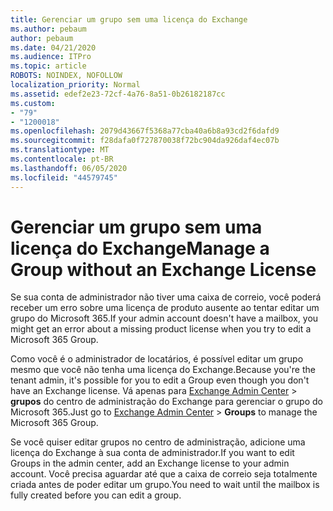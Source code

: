 ```yaml
---
title: Gerenciar um grupo sem uma licença do Exchange
ms.author: pebaum
author: pebaum
ms.date: 04/21/2020
ms.audience: ITPro
ms.topic: article
ROBOTS: NOINDEX, NOFOLLOW
localization_priority: Normal
ms.assetid: edef2e23-72cf-4a76-8a51-0b26182187cc
ms.custom:
- "79"
- "1200018"
ms.openlocfilehash: 2079d43667f5368a77cba40a6b8a93cd2f6dafd9
ms.sourcegitcommit: f28dafa0f727870038f72bc904da926daf4ec07b
ms.translationtype: MT
ms.contentlocale: pt-BR
ms.lasthandoff: 06/05/2020
ms.locfileid: "44579745"
---
```

# <a name="manage-a-group-without-an-exchange-license"></a><span data-ttu-id="e67ba-102">Gerenciar um grupo sem uma licença do Exchange</span><span class="sxs-lookup"><span data-stu-id="e67ba-102">Manage a Group without an Exchange License</span></span>

<span data-ttu-id="e67ba-103">Se sua conta de administrador não tiver uma caixa de correio, você poderá receber um erro sobre uma licença de produto ausente ao tentar editar um grupo do Microsoft 365.</span><span class="sxs-lookup"><span data-stu-id="e67ba-103">If your admin account doesn't have a mailbox, you might get an error about a missing product license when you try to edit a Microsoft 365 Group.</span></span>
  
<span data-ttu-id="e67ba-104">Como você é o administrador de locatários, é possível editar um grupo mesmo que você não tenha uma licença do Exchange.</span><span class="sxs-lookup"><span data-stu-id="e67ba-104">Because you're the tenant admin, it's possible for you to edit a Group even though you don't have an Exchange license.</span></span> <span data-ttu-id="e67ba-105">Vá apenas para [Exchange Admin Center](https://outlook.office365.com/ecp.aspx) \> **grupos** do centro de administração do Exchange para gerenciar o grupo do Microsoft 365.</span><span class="sxs-lookup"><span data-stu-id="e67ba-105">Just go to [Exchange Admin Center](https://outlook.office365.com/ecp.aspx) \> **Groups** to manage the Microsoft 365 Group.</span></span>
  
<span data-ttu-id="e67ba-106">Se você quiser editar grupos no centro de administração, adicione uma licença do Exchange à sua conta de administrador.</span><span class="sxs-lookup"><span data-stu-id="e67ba-106">If you want to edit Groups in the admin center, add an Exchange license to your admin account.</span></span> <span data-ttu-id="e67ba-107">Você precisa aguardar até que a caixa de correio seja totalmente criada antes de poder editar um grupo.</span><span class="sxs-lookup"><span data-stu-id="e67ba-107">You need to wait until the mailbox is fully created before you can edit a group.</span></span>
  